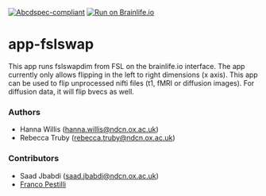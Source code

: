 [![Abcdspec-compliant](https://img.shields.io/badge/ABCD_Spec-v1.1-green.svg)](https://github.com/brain-life/abcd-spec)
[![Run on Brainlife.io](https://img.shields.io/badge/Brainlife-bl.app.444-blue.svg)](https://doi.org/10.25663/bl.app.444)

# app-fslswap
This app runs fslswapdim from FSL on the brainlife.io interface. The app currently only allows flipping in the left to right dimensions (x axis). This app can be used to flip unprocessed nifti files (t1, fMRI or diffusion images). For diffusion data, it will flip bvecs as well. 

### Authors
- Hanna Willis (hanna.willis@ndcn.ox.ac.uk)
- Rebecca Truby (rebecca.truby@ndcn.ox.ac.uk)

### Contributors
- Saad Jbabdi (saad.jbabdi@ndcn.ox.ac.uk)
- [Franco Pestilli](pestilli@utexas.edu)
